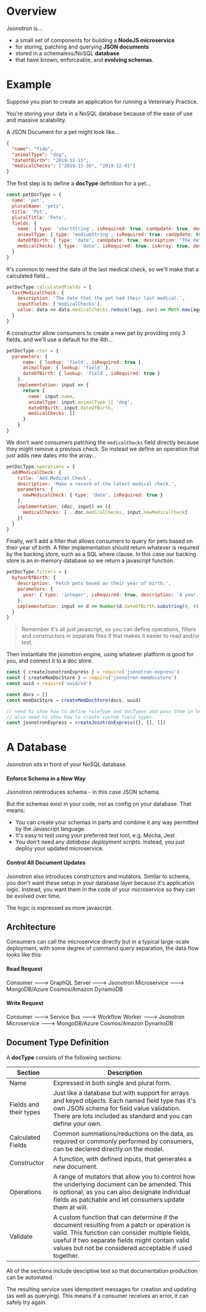 # Overview

Jsonotron is...
* a small set of components for building a **NodeJS microservice**
* for storing, patching and querying **JSON documents**
* stored in a schemaless/NoSQL **database**
* that have known, enforceable, and **evolving schemas**.

# Example

Suppose you plan to create an application for running a Veterinary Practice.

You're storing your data in a NoSQL database because of the ease of use and massive scalability.

A JSON Document for a pet might look like...

```JSON
{
  "name": "fido",
  "animalType": "dog",
  "dateOfBirth": "2019-11-15",
  "medicalChecks": ["2019-11-30", "2019-12-01"]
}
```

The first step is to define a **docType** definition for a pet...

```javascript
const petDocType = {
  name: 'pet',
  pluralName: 'pets',
  title: 'Pet',
  pluralTitle: 'Pets',
  fields: {
    name: { type: 'shortString', isRequired: true, canUpdate: true, description: 'The pet\'s name.' },
    animalType: { type: 'mediumString', isRequired: true, canUpdate: true, description: 'The type of animal.' },
    dateOfBirth: { type: 'date', canUpdate: true, description: 'The date of birth.' },
    medicalChecks: { type: 'date', isRequired: true, isArray: true, description: 'The date of birth.' }
  }
}
```

It's common to need the date of the last medical check, so we'll make that a calculated field... 

```javascript
petDocType.calculatedFields = {
  lastMedicalCheck: {
    description: 'The date that the pet had their last medical.',
    inputFields: ['medicalChecks'],
    value: data => data.medicalChecks.reduce((agg, cur) => Math.max(agg, cur), 0)
  }
}
```

A constructor allow consumers to create a new pet by providing only 3 fields, and we'll use a default for the 4th...

```javascript
petDocType.ctor = {
  parameters: {
      name: { lookup: 'field', isRequired: true },
      animalType: { lookup: 'field' },
      dateOfBirth: { lookup: 'field', isRequired: true }
    },
    implementation: input => {
      return {
        name: input.name,
        animalType: input.animalType || 'dog',
        dateOfBirth: input.dateOfBirth,
        medicalChecks: []
      }
    }
}
```

We don't want consumers patching the `medicalChecks` field directly because they might remove a previous check.  So instead we define an operation that just adds new dates into the array...

```javascript
petDocType.operations = {
  addMedicalCheck: {
    title: 'Add Medical Check',
    description: 'Make a record of the latest medical check.',
    parameters: {
      newMedicalCheck: { type: 'date', isRequired: true }
    },
    implementation: (doc, input) => ({
      medicalChecks: [...doc.medicalChecks, input.newMedicalCheck]
    })
  }
}
```

Finally, we'll add a filter that allows consumers to query for pets based on their year of birth.  A filter implementation should return whatever is required by the backing store, such as a SQL where clause.  In this case our backing store is an in-memory database so we return a javascript function.

```javascript
petDocType.filters = {
  byYearOfBirth: {
    description: 'Fetch pets based on their year of birth.',
    parameters: {
      year: { type: 'integer', isRequired: true, description: 'A year.' }
    },
    implementation: input => d => Number(d.dateOfBirth.substring(0, 4)) === input.year
  }
}
```

> Remember it's all just javascript, so you can define operations, filters and constructors in separate files if that makes it easier to read and/or test.

Then instantiate the jsonotron engine, using whatever platform is good for you, and connect it to a doc store.

```javascript
const { createJsonotronExpress } = require('jsonotron-express')
const { createMemDocStore } = require('jsonotron-memdocstore')
const uuid = require('uuid/v4')

const docs = []
const memDocStore = createMemDocStore(docs, uuid)

// need to show how to define roleType and docTypes and pass them in here.
// also need to show how to create custom field types.
const jsonotronExpress = createJosotronExpress({}, [], [])
```

# A Database

Jsonotron sits in front of your NoSQL database.

#### Enforce Schema in a New Way

Jsonotron reintroduces schema - in this case JSON schema.

But the schemas exist in your code, not as config on your database.  That means:
* You can create your schemas in parts and combine it any way permitted by the Javascript language.
* It's easy to test using your preferred test tool, e.g. Mocha, Jest
* You don't need any *database deployment scripts*.  Instead, you just deploy your updated microservice.


#### Control All Document Updates

Jsonotron also introduces constructors and mutators.  Similar to schema, you don't want these setup in your database layer because it's application logic.  Instead, you want them in the code of your microservice so they can be evolved over time.

The logic is expressed as more javascript.

## Architecture

Consumers can call the microservice directly but in a typical large-scale deployment, with some degree of command query separation, the data flow looks like this:

#### Read Request

Consumer ---> GraphQL Server ---> Jsonotron Microservice ---> MongoDB/Azure Cosmos/Amazon DynamoDB

#### Write Request

Consumer ---> Service Bus ---> Workflow Worker ---> Jsonotron Microservice ---> MongoDB/Azure Cosmos/Amazon DynamoDB

## Document Type Definition

A **docType** consists of the following sections:

|Section|Description|
|---|---|
|Name|Expressed in both single and plural form.|
|Fields and their types|Just like a database but with support for arrays and keyed objects.  Each named field type has it's own JSON schema for field value validation.  There are lots included as standard and you can define your own.|
|Calculated Fields|Common summations/reductions on the data, as required or commonly performed by consumers, can be declared directly on the model.|
|Constructor|A function, with defined inputs, that generates a new document.|
|Operations|A range of mutators that allow you to control how the underlying document can be amended.  This is optional, as you can also designate individual fields as patchable and let consumers update them at will.|
|Validate|A custom function that can determine if the document resulting from a patch or operation is valid.  This function can consider multiple fields, useful if two separate fields might contain valid values but not be considered acceptable if used together.|

All of the sections include desciptive text so that documentation production can be automated.

The resulting service uses idempotent messages for creation and updating (as well as querying).  This means if a consumer receives an error, it can safely try again.
